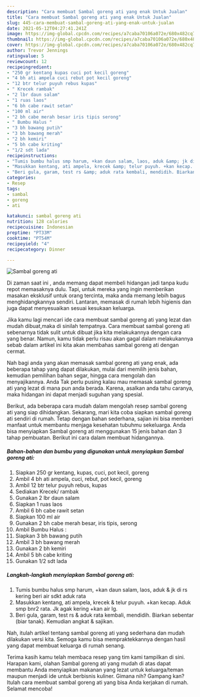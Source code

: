 ```yaml
---
description: "Cara membuat Sambal goreng ati yang enak Untuk Jualan"
title: "Cara membuat Sambal goreng ati yang enak Untuk Jualan"
slug: 445-cara-membuat-sambal-goreng-ati-yang-enak-untuk-jualan
date: 2021-05-12T04:27:41.241Z
image: https://img-global.cpcdn.com/recipes/a7caba70106a072e/680x482cq70/sambal-goreng-ati-foto-resep-utama.jpg
thumbnail: https://img-global.cpcdn.com/recipes/a7caba70106a072e/680x482cq70/sambal-goreng-ati-foto-resep-utama.jpg
cover: https://img-global.cpcdn.com/recipes/a7caba70106a072e/680x482cq70/sambal-goreng-ati-foto-resep-utama.jpg
author: Trevor Jennings
ratingvalue: 5
reviewcount: 12
recipeingredient:
- "250 gr kentang kupas cuci pot kecil goreng"
- "4 bh ati ampela cuci rebut pot kecil goreng"
- "12 btr telur puyuh rebus kupas"
- " Krecek rambak"
- "2 lbr daun salam"
- "1 ruas laos"
- "6 bh cabe rawit setan"
- "100 ml air"
- "2 bh cabe merah besar iris tipis serong"
- " Bumbu Halus "
- "3 bh bawang putih"
- "3 bh bawang merah"
- "2 bh kemiri"
- "5 bh cabe kriting"
- "1/2 sdt lada"
recipeinstructions:
- "Tumis bumbu halus smp harum, +kan daun salam, laos, aduk &amp; jk di rs kering beri air sdkt aduk rata"
- "Masukkan kentang, ati ampela, krecek &amp; telur puyuh. +kan kecap. Aduk smp bnr2 rata. Jk agak kering +kan air lg."
- "Beri gula, garam, test rs &amp; aduk rata kembali, mendidih. Biarkan sebentar (biar tanak). Kemudian angkat &amp; sajikan."
categories:
- Resep
tags:
- sambal
- goreng
- ati

katakunci: sambal goreng ati 
nutrition: 128 calories
recipecuisine: Indonesian
preptime: "PT33M"
cooktime: "PT54M"
recipeyield: "4"
recipecategory: Dinner

---
```



![Sambal goreng ati](https://img-global.cpcdn.com/recipes/a7caba70106a072e/680x482cq70/sambal-goreng-ati-foto-resep-utama.jpg)

Di zaman  saat ini , anda memang dapat membeli hidangan jadi tanpa kudu repot memasaknya dulu. Tapi, untuk mereka yang ingin memberikan masakan eksklusif untuk orang tercinta, maka anda memang lebih bagus menghidangkannya sendiri. Lantaran, memasak di rumah lebih higienis dan juga dapat menyesuaikan sesuai kesukaan keluarga.

Jika kamu lagi mencari ide cara membuat sambal goreng ati yang lezat dan mudah dibuat,maka di sinilah tempatnya. Cara membuat sambal goreng ati  sebenarnya tidak sulit untuk dibuat jika kita melakukannya dengan cara yang benar. Namun, kamu tidak perlu risau akan gagal dalam melakukannya 
sebab dalam artikel ini kita akan membahas sambal goreng ati dengan cermat.  



Nah bagi anda yang akan memasak sambal goreng ati yang enak, ada beberapa tahap yang dapat dilakukan, mulai dari memilih jenis bahan, kemudian pemilihan bahan segar, hingga cara mengolah dan menyajikannya. Anda Tak perlu pusing kalau mau memasak sambal goreng ati yang lezat di mana pun anda berada. Karena, asalkan anda  tahu caranya, maka hidangan ini dapat menjadi suguhan yang spesial.

Berikut, ada beberapa cara mudah dalam mengolah resep sambal goreng ati yang siap dihidangkan. Sekarang, mari kita coba siapkan sambal goreng ati sendiri di rumah. Tetap dengan bahan sederhana, sajian ini bisa memberi manfaat untuk membantu menjaga kesehatan tubuhmu sekeluarga. Anda bisa menyiapkan Sambal goreng ati menggunakan 15 jenis bahan dan 3 tahap pembuatan. Berikut ini cara dalam membuat hidangannya.

<!--inarticleads1-->

##### Bahan-bahan dan bumbu yang digunakan untuk menyiapkan Sambal goreng ati:

1. Siapkan 250 gr kentang, kupas, cuci, pot kecil, goreng
1. Ambil 4 bh ati ampela, cuci, rebut, pot kecil, goreng
1. Ambil 12 btr telur puyuh rebus, kupas
1. Sediakan  Krecek/ rambak
1. Gunakan 2 lbr daun salam
1. Siapkan 1 ruas laos
1. Ambil 6 bh cabe rawit setan
1. Siapkan 100 ml air
1. Gunakan 2 bh cabe merah besar, iris tipis, serong
1. Ambil  Bumbu Halus :
1. Siapkan 3 bh bawang putih
1. Ambil 3 bh bawang merah
1. Gunakan 2 bh kemiri
1. Ambil 5 bh cabe kriting
1. Gunakan 1/2 sdt lada




<!--inarticleads2-->

##### Langkah-langkah menyiapkan Sambal goreng ati:

1. Tumis bumbu halus smp harum, +kan daun salam, laos, aduk &amp; jk di rs kering beri air sdkt aduk rata
1. Masukkan kentang, ati ampela, krecek &amp; telur puyuh. +kan kecap. Aduk smp bnr2 rata. Jk agak kering +kan air lg.
1. Beri gula, garam, test rs &amp; aduk rata kembali, mendidih. Biarkan sebentar (biar tanak). Kemudian angkat &amp; sajikan.




Nah, itulah artikel tentang  sambal goreng ati  yang sederhana dan mudah dilakukan versi kita. Semoga kamu bisa mempraktekkannya dengan hasil yang dapat membuat keluarga di rumah senang. 

Terima kasih kamu telah membaca resep yang tim kami tampilkan di sini. Harapan kami, olahan  Sambal goreng ati yang mudah di atas dapat membantu Anda menyiapkan makanan yang lezat untuk keluarga/teman maupun menjadi ide untuk berbisnis kuliner. Gimana nih? Gampang kan? Itulah cara membuat sambal goreng ati yang bisa Anda kerjakan di rumah. Selamat mencoba!

